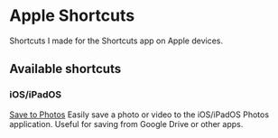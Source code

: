 # Apple Shortcuts
Shortcuts I made for the Shortcuts app on Apple devices.

## Available shortcuts
### iOS/iPadOS
[Save to Photos](https://github.com/infinitepower18/AppleShortcuts/raw/main/iOS/Save%20to%20Photos.shortcut)
Easily save a photo or video to the iOS/iPadOS Photos application. Useful for saving from Google Drive or other apps.
